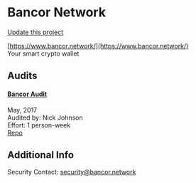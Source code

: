 
# Bancor Network

[Update this project](https://github.com/ConsenSys/blockchainSecurityDB/edit/master/projects/bancor-network.json)
  
[https://www.bancor.network/](https://www.bancor.network/)<br>
Your smart crypto wallet


## Audits



#### [Bancor Audit](https://gist.github.com/Arachnid/c65fd1bd61a8e0294aef95a4808edc78)

May, 2017<br>
Audited by: Nick Johnson<br>Effort: 1 person-week<br>
[Repo](https://github.com/bancorprotocol/contracts/)
      

  



## Additional Info

Security Contact: security@bancor.network
